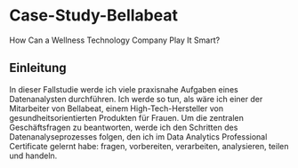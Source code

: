 # Case-Study-Bellabeat
How Can a Wellness Technology Company Play It Smart?
## Einleitung
In dieser Fallstudie werde ich viele praxisnahe Aufgaben eines Datenanalysten durchführen. Ich werde so tun, als wäre ich einer der Mitarbeiter von Bellabeat, einem High-Tech-Hersteller von gesundheitsorientierten Produkten für Frauen. Um die zentralen Geschäftsfragen zu beantworten, werde ich den Schritten des Datenanalyseprozesses folgen, den ich im Data Analytics Professional Certificate gelernt habe: fragen, vorbereiten, verarbeiten, analysieren, teilen und handeln.

